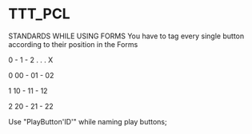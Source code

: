 # TTT_PCL

STANDARDS WHILE USING FORMS
You have to tag every single button according to their position in the Forms

   0 -  1 -  2 . . . X
     
0 00 - 01 - 02

1 10 - 11 - 12

2 20 - 21 - 22

Use "PlayButton'ID'" while naming play buttons;
